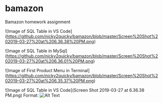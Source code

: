 # bamazon
Bamazon homework assignment 

![Image of SQL Table in VS Code]
(https://github.com/nicky2quicky/bamazon/blob/master/Screen%20Shot%202019-03-27%20at%206.36.38%20PM.png)

![Image of SQL Table in MySql]
(https://github.com/nicky2quicky/bamazon/blob/master/Screen%20Shot%202019-03-27%20at%206.36.01%20PM.png)

![Image of First Product Menu in Terminal]
(https://github.com/nicky2quicky/bamazon/blob/master/Screen%20Shot%202019-03-27%20at%206.35.37%20PM.png)

![Image of SQL Table in VS Code](Screen Shot 2019-03-27 at 6.36.38 PM.png)
Format: ![Alt Text](url)